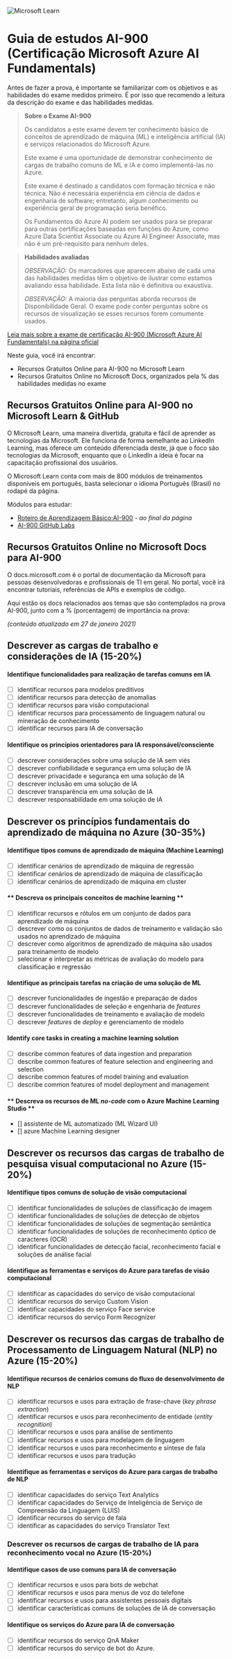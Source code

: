 ![Microsoft Learn](https://docs.microsoft.com//en-us/media/learn/home/hero_background_light.svg)

# Guia de estudos AI-900 (Certificação Microsoft Azure AI Fundamentals)

Antes de fazer a prova, é importante se familiarizar com os objetivos e as habilidades do exame medidos primeiro. É por isso que recomendo a leitura da descrição do exame e das habilidades medidas.

> **Sobre o Exame AI-900**
>
> Os candidatos a este exame devem ter conhecimento básico de conceitos de aprendizado de máquina (ML) e inteligência artificial (IA) e serviços relacionados do Microsoft Azure.
>
> Este exame é uma oportunidade de demonstrar conhecimento de cargas de trabalho comuns de ML e IA e como implementá-las no Azure.
>
> Este exame é destinado a candidatos com formação técnica e não técnica. Não é necessária experiência em ciência de dados e engenharia de software; entretanto, algum conhecimento ou experiência geral de programação seria benéfico.
>
> Os Fundamentos do Azure AI podem ser usados ​​para se preparar para outras certificações baseadas em funções do Azure, como Azure Data Scientist Associate ou Azure AI Engineer Associate, mas não é um pré-requisito para nenhum deles.

> **Habilidades avaliadas**
>
> _OBSERVAÇÃO:_ Os marcadores que aparecem abaixo de cada uma das habilidades medidas têm o objetivo de ilustrar como estamos avaliando essa habilidade. Esta lista não é definitiva ou exaustiva.
>
> _OBSERVAÇÃO:_ A maioria das perguntas aborda recursos de Disponibilidade Geral. O exame pode conter perguntas sobre os recursos de visualização se esses recursos forem comumente usados.

[Leia mais sobre a exame de certificação AI-900 (Microsoft Azure AI Fundamentals) na página oficial](https://query.prod.cms.rt.microsoft.com/cms/api/am/binary/RE4wGpB)

Neste guia, você irá encontrar:

- Recursos Gratuitos Online para AI-900 no Microsoft Learn
- Recursos Gratuitos Online no Microsoft Docs, organizados pela % das habilidades medidas no exame

## Recursos Gratuitos Online para AI-900 no Microsoft Learn & GitHub

O Microsoft Learn, uma maneira divertida, gratuita e fácil de aprender as tecnologias da Microsoft. Ele funciona de forma semelhante ao LinkedIn Learning, mas oferece um conteúdo diferenciada deste, já que o foco são tecnologias da Microsoft, enquanto que o LinkedIn a ideia é focar na capacitação profissional dos usuários.

O Microsoft Learn conta com mais de 800 módulos de treinamentos disponíveis em português, basta selecionar o idioma Português (Brasil) no rodapé da página.

Módulos para estudar:

- [Roteiro de Aprendizagem Básico:AI-900](https://docs.microsoft.com/pt-br/learn/certifications/exams/ai-900) _- ao final da página_
- [AI-900 GitHub Labs](https://github.com/MicrosoftLearning/mslearn-ai900)

## Recursos Gratuitos Online no Microsoft Docs para AI-900

O docs.microsoft.com é o portal de documentação da Microsoft para pessoas desenvolvedoras e profissionais de TI em geral. No portal, você irá encontrar tutoriais, referências de APIs e exemplos de código.

Aqui estão os docs relacionados aos temas que são contemplados na prova AI-900, junto com a % (porcentagem) de importância na prova:

_(conteúdo atualizado em 27 de janeiro 2021)_

## Descrever as cargas de trabalho e considerações de IA (15-20%)

#### **Identifique funcionalidades para realização de tarefas comuns em IA**

- [ ] identificar recursos para modelos preditivos
- [ ] identificar recursos para detecção de anomalias
- [ ] identificar recursos para visão computacional
- [ ] identificar recursos para processamento de linguagem natural ou mineração de conhecimento
- [ ] identificar recursos para IA de conversação

#### **Identifique os princípios orientadores para IA responsável/consciente**

- [ ] descrever considerações sobre uma solução de IA sem viés
- [ ] descrever confiabilidade e segurança em uma solução de IA
- [ ] descrever privacidade e segurança em uma solução de IA
- [ ] descrever inclusão em uma solução de IA
- [ ] descrever transparência em uma solução de IA
- [ ] descrever responsabilidade em uma solução de IA

## Descrever os princípios fundamentais do aprendizado de máquina no Azure (30-35%)

#### **Identifique tipos comuns de aprendizado de máquina (Machine Learning)**

- [ ] identificar cenários de aprendizado de máquina de regressão
- [ ] identificar cenários de aprendizado de máquina de classificação
- [ ] identificar cenários de aprendizado de máquina em cluster

#### ** Descreva os principais conceitos de machine learning **

- [ ] identificar recursos e rótulos em um conjunto de dados para aprendizado de máquina
- [ ] descrever como os conjuntos de dados de treinamento e validação são usados ​​no aprendizado de máquina
- [ ] descrever como algoritmos de aprendizado de máquina são usados ​​para treinamento de modelo
- [ ] selecionar e interpretar as métricas de avaliação do modelo para classificação e regressão

#### **Identifique as principais tarefas na criação de uma solução de ML**

- [ ] descrever funcionalidades de ingestão e preparação de dados
- [ ] descrever funcionalidades de seleção e engenharia de _features_
- [ ] descrever funcionalidades de treinamento e avaliação de modelo
- [ ] descrever _features_ de _deploy_ e gerenciamento de modelo

#### **Identify core tasks in creating a machine learning solution**

- [ ] describe common features of data ingestion and preparation
- [ ] describe common features of feature selection and engineering and selection
- [ ] describe common features of model training and evaluation
- [ ] describe common features of model deployment and management

#### ** Descreva os recursos de ML _no-code_ com o Azure Machine Learning Studio **

- [] assistente de ML automatizado (ML Wizard UI)
- [] azure Machine Learning designer

## Descrever os recursos das cargas de trabalho de pesquisa visual computacional no Azure (15-20%)

#### **Identifique tipos comuns de solução de visão computacional**

- [ ] identificar funcionalidades de soluções de classificação de imagem
- [ ] identificar funcionalidades de soluções de detecção de objetos
- [ ] identificar funcionalidades de soluções de segmentação semântica
- [ ] identificar funcionalidades de soluções de reconhecimento óptico de caracteres (OCR)
- [ ] identificar funcionalidades de detecção facial, reconhecimento facial e soluções de análise facial

#### **Identifique as ferramentas e serviços do Azure para tarefas de visão computacional**

- [ ] identificar as capacidades do serviço de visão computacional
- [ ] identificar recursos do serviço Custom Vision
- [ ] identificar capacidades do serviço Face service
- [ ] identificar recursos do serviço Form Recognizer

## Descrever os recursos das cargas de trabalho de Processamento de Linguagem Natural (NLP) no Azure (15-20%)

#### **Identifique recursos de cenários comuns do fluxo de desenvolvimento de NLP**

- [ ] identificar recursos e usos para extração de frase-chave (_key phrase extraction_)
- [ ] identificar recursos e usos para reconhecimento de entidade (_entity recognition_)
- [ ] identificar recursos e usos para análise de sentimento
- [ ] identificar recursos e usos para modelagem de linguagem
- [ ] identificar recursos e usos para reconhecimento e síntese de fala
- [ ] identificar recursos e usos para tradução

#### **Identifique as ferramentas e serviços do Azure para cargas de trabalho de NLP**

- [ ] identificar capacidades do serviço Text Analytics
- [ ] identificar capacidades do Serviço de Inteligência de Serviço de Compreensão da Linguagem (LUIS)
- [ ] identificar recursos do serviço de fala
- [ ] identificar as capacidades do serviço Translator Text

### Descrever os recursos de cargas de trabalho de IA para reconhecimento vocal no Azure (15-20%)

#### **Identifique casos de uso comuns para IA de conversação**

- [ ] identificar recursos e usos para bots de webchat
- [ ] identificar recursos e usos para menus de voz do telefone
- [ ] identificar recursos e usos para assistentes pessoais digitais
- [ ] identificar características comuns de soluções de IA de conversação

#### **Identifique os serviços do Azure para IA de conversação**

- [ ] identificar recursos do serviço QnA Maker
- [ ] identificar recursos do serviço de bot do Azure.
